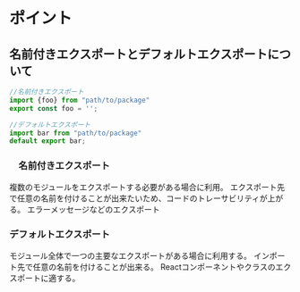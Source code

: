 # ポイント

## 名前付きエクスポートとデフォルトエクスポートについて

```javascript
//名前付きエクスポート
import {foo} from "path/to/package"
export const foo = '';

//デフォルトエクスポート
import bar from "path/to/package"
default export bar;
```

### 　名前付きエクスポート

複数のモジュールをエクスポートする必要がある場合に利用。
エクスポート先で任意の名前を付けることが出来たいため、コードのトレーサビリティが上がる。
エラーメッセージなどのエクスポート

### デフォルトエクスポート

モジュール全体で一つの主要なエクスポートがある場合に利用する。
インポート先で任意の名前を付けることが出来る。
Reactコンポーネントやクラスのエクスポートに適する。
